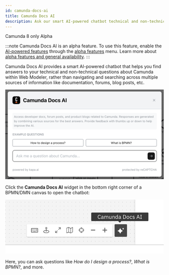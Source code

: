 ```yaml
---
id: camunda-docs-ai
title: Camunda Docs AI
description: Ask our smart AI-powered chatbot technical and non-technical questions about Camunda 8.
---
```


<span class="badge badge--cloud">Camunda 8 only</span>
<span class="badge badge--alpha">Alpha</span>

:::note
Camunda Docs AI is an alpha feature. To use this feature, enable the [AI-powered features](https://camunda.com/blog/2024/02/camunda-docs-ai-developer-experience-new-level/) through the [alpha features](/components/console/manage-organization/enable-alpha-features.md) menu. Learn more about [alpha features and general availability](/reference/alpha-features.md).
:::

Camunda Docs AI provides a smart AI-powered chatbot that helps you find answers to your technical and non-technical questions about Camunda within Web Modeler, rather than navigating and searching across multiple sources of information like documentation, forums, blog posts, etc.

![camunda docs ai widget](./img/camunda-docs-ai-widget.png)

Click the **Camunda Docs AI** widget in the bottom right corner of a BPMN/DMN canvas to open the chatbot:

![camunda docs ai trigger](./img/camunda-docs-ai-trigger.png)

Here, you can ask questions like _How do I design a process?_, _What is BPMN?_, and more.

